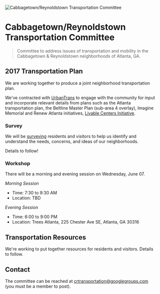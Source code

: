![Cabbagetown/Reynoldstown Transportation Committee](https://cloud.githubusercontent.com/assets/182/25828160/c1c3a6fe-341c-11e7-8fa6-89999fa350b7.png)

# Cabbagetown/Reynoldstown Transportation Committee

> Committee to address issues of transportation and mobility in the Cabbagetown & Reynoldstown neighborhoods of Atlanta, GA.

## 2017 Transportation Plan

We are working together to produce a joint neighborhood transportation plan.

We've contracted with [UrbanTrans](http://urbantrans.com/) to engage with the community for input and incorporate relevant details from plans such as the Atlanta transportation plan, the Beltline Master Plan (sub-area 4 overlay), Imagine Memorial and Renew Atlanta initiatives, [Livable Centers Initiative](http://www.atlantaregional.com/land-use/livable-centers-initiative).

### Survey

We will be [surveying](survey) residents and visitors to help us identify and understand the needs, concerns, and ideas of our neighborhoods.

Details to follow!

### Workshop

There will be a morning and evening session on Wednesday, June 07.

*Morning Session*
- Time: 7:30 to 9:30 AM
- Location: TBD
  
*Evening Session*
- Time: 6:00 to 9:00 PM
- Location: Trees Atlanta, 225 Chester Ave SE, Atlanta, GA 30316

## Transportation Resources

We're working to put together resources for residents and visitors. Details to follow.

## Contact

The committee can be reached at crtransportation@googlegroups.com (you must be a member to post).
